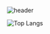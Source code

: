![header](https://capsule-render.vercel.app/api?type=waving&color=auto&height=200&section=header&text=hyesngy's　github%20&fontSize=40&fontAlign=25&fontAlignY=40)

![Top Langs](https://github-readme-stats.vercel.app/api/top-langs/?username=hyesngy&layout=compact)


<!--
**hyesngy/hyesngy** is a ✨ _special_ ✨ repository because its `README.md` (this file) appears on your GitHub profile.

Here are some ideas to get you started:

- 🔭 I’m currently working on ...
- 🌱 I’m currently learning ...
- 👯 I’m looking to collaborate on ...
- 🤔 I’m looking for help with ...
- 💬 Ask me about ...
- 📫 How to reach me: ...
- 😄 Pronouns: ...
- ⚡ Fun fact: ...
-->
